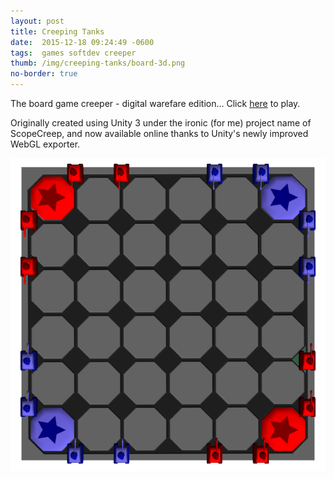 ```yaml
---
layout: post
title: Creeping Tanks
date:  2015-12-18 09:24:49 -0600
tags:  games softdev creeper
thumb: /img/creeping-tanks/board-3d.png
no-border: true
---
```

The board game creeper - digital warefare edition...<!--more-->
Click [here](/creeping-tanks/) to play.

Originally created using Unity 3 under the ironic (for me) project name of ScopeCreep, and now available online thanks to Unity's newly improved WebGL exporter.  

![Top down](/img/creeping-tanks/board-top.png)